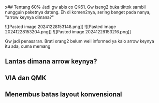 x## Tentang 60%
Jadi gw abis co QK61. Gw iseng2 buka tiktok sambil nungguin paketnya dateng. Eh di komen2nya, sering banget pada nanya, "arrow keynya dimana?"

![[Pasted image 20241228153148.png]]
![[Pasted image 20241228153204.png]]
![[Pasted image 20241228153216.png]]


Gw jadi penasaran. Brati orang2 belum well informed ya kalo arrow keynya itu ada, cuma memang 

## Lantas dimana arrow keynya?

## VIA dan QMK

## Menembus batas layout konvensional